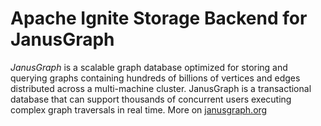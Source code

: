 # Apache Ignite Storage Backend for JanusGraph
*JanusGraph* is a scalable graph database optimized for storing and querying graphs containing hundreds of billions of vertices and edges distributed across a multi-machine cluster. JanusGraph is a transactional database that can support thousands of concurrent users executing complex graph traversals in real time. More on [janusgraph.org](https:/janusgraph.org)

